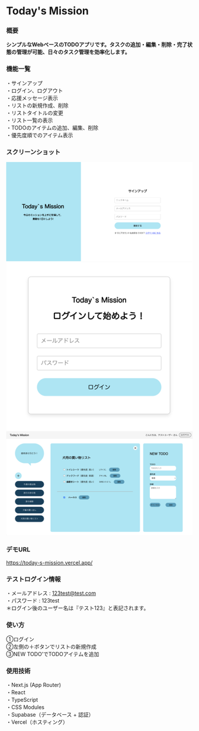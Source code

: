 # Today's Mission

### 概要

**シンプルなWebベースのTODOアプリです。タスクの追加・編集・削除・完了状態の管理が可能、日々のタスク管理を効率化します。**

### 機能一覧

・サインアップ\
・ログイン、ログアウト\
・応援メッセージ表示\
・リストの新規作成、削除\
・リストタイトルの変更\
・リスト一覧の表示\
・TODOのアイテムの追加、編集、削除\
・優先度順でのアイテム表示

### スクリーンショット

![サインアップページの画像](./readme_image/signup_page.png)
![ログインページの画像](./readme_image/login_page.png)
![メインページの画像](./readme_image/main_page.png)

### デモURL

https://today-s-mission.vercel.app/

### テストログイン情報

・メールアドレス : 123test@test.com\
・パスワード : 123test\
＊ログイン後のユーザー名は『テスト123』と表記されます。

### 使い方

①ログイン\
②左側の＋ボタンでリストの新規作成\
③NEW TODO’でTODOアイテムを追加

### 使用技術

・Next.js (App Router)\
・React\
・TypeScript\
・CSS Modules\
・Supabase（データベース + 認証）\
・Vercel（ホスティング）
